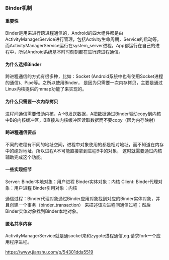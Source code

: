 ### Binder机制

#### 重要性
Binder是用来进行跨进程通信的，Android的四大组件都是由ActivityManagerService进行管理，包括Activity生命周期，Service的启动等。
而ActivityManagerService运行在system_server进程，App都运行在自己的进程中，所以Android系统基本时时刻刻都在进行跨进程通信。

#### 为什么选择Binder
跨进程通信的方式有很多种，比如：Socket (Android系统中也有使用Socket进程的通信)、Pipe等。之所以使用Binder，
是因为只需要一次内存拷贝，主要是通过Linux内核提供的mmap功能了来实现的。

#### 为什么只需要一次内存拷贝

进程间通信需要借助内核，A->B发送数据，A把数据通过Binder驱动copy到内核中B的内核缓冲区，B直接从内核缓冲区读取数据而不要copy（因为内存映射）

#### 跨进程通信要点

不同的进程有不同的地址空间，进程中对象使用的都是相对地址，而不知道在内存中的绝对地址，所以进程A不可能直接拿到进程B中的对象，
这时就需要通过内核辅助完成这个功能。

#### 一些实现细节

Server:
Binder本地对象：用户进程
Binder实体对象：内核
Client:
Binder代理对象：用户进程
Binder引用对象：内核

通信过程：Binder代理对象通过Binder应用对象找到对应的Binder实体对象，并且创建一个事务（binder_transaction）
来描述该次进程间通信过程；然后Binder实体对象找到Binder本地对象。  

#### 匿名共享内存


ActivityManagerService就是通socket来和zygote进程通信,eg.请求fork一个应用程序进程。

https://www.jianshu.com/p/54301dda5519